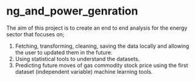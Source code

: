 # ng_and_power_genration

The aim of this project is to create an end to end analysis for the energy sector that focuses on;
1. Fetching, transforming, cleaning, saving the data locally and allowing the user to updated them in the future.
2. Using statistical tools to understand the datasets.
3. Predicting future moves of gas commodity stock price using the first dataset (independent variable) machine learning tools.
